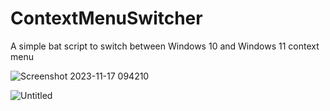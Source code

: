# ContextMenuSwitcher
A simple bat script to switch between Windows 10 and Windows 11 context menu

![Screenshot 2023-11-17 094210](https://github.com/cafali/ContextMenuSwitcher/assets/77307171/fb759125-a345-469a-aeb7-16770935af32)

![Untitled](https://github.com/cafali/ContextMenuSwitcher/assets/77307171/131b9820-1b7d-4910-976c-4d1589a4df52)
